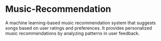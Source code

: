# Music-Recommendation
A machine learning-based music recommendation system that suggests songs based on user ratings and preferences. It provides personalized music recommendations by analyzing patterns in user feedback.
